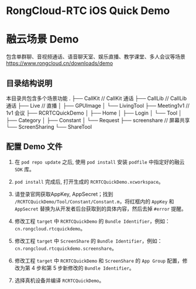 # RongCloud-RTC iOS Quick Demo

# 融云场景 Demo
包含单群聊、音视频通话、语音聊天室、娱乐直播、教学课堂、多人会议等场景
https://www.rongcloud.cn/downloads/demo

## 目录结构说明

本目录共包含多个场景功能
.
├── CallKit             // CallKit 通话
├── CallLib             // CallLib 通话
├── Live                // 直播
│   ├── GPUImage
│   └── LivingTool
├── Meeting1v1          // 1v1 会议
├── RCRTCQuickDemo
│   ├── Home
│   ├── Login
│   └── Tool
│       ├── Category
│       ├── Constant
│       └── Request
├── screenshare         // 屏幕共享
└── ScreenSharing
    └── ShareTool



## 配置 Demo 文件
1. 在 `pod repo update` 之后, 使用 `pod install` 安装 `podfile` 中指定好的融云 `SDK` 库。

2. `pod install` 完成后, 打开生成的 `RCRTCQuickDemo.xcworkspace`。

3. 请登录官网获取AppKey, AppSecret；找到 `/RCRTCQuickDemo/Tool/Constant/Constant.m`，将红框内的 `AppKey` 和 `AppSecret` 替换为从开发者后台获取到的具体内容，然后去掉 `#error` 提醒。

4. 修改工程 `target` 中 `RCRTCQuickDemo` 的 `Bundle Identifier`，例如：`cn.rongcloud.rtcquickdemo`。

5. 修改工程 `target` 中 `ScreenShare` 的 `Bundle Identifier`，例如：`cn.rongcloud.rtcquickdemo.screenshare`。

6. 修改工程 `target` 中 `RCRTCQuickDemo` 和 `ScreenShare` 的 `App Group` 配置，修改为第 4 步和第 5 步新修改的 `Bundle Identifier`。

7. 选择真机设备并编译 `RCRTCQuickDemo`。